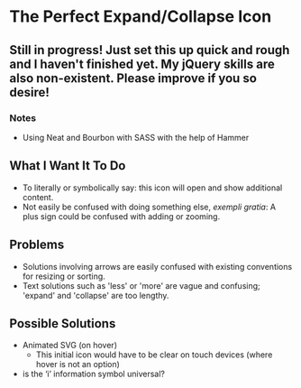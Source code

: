 # The Perfect Expand/Collapse Icon

## Still in progress! Just set this up quick and rough and I haven't finished yet. My jQuery skills are also non-existent. Please improve if you so desire!
### Notes
+ Using Neat and Bourbon with SASS with the help of Hammer

## What I Want It To Do
+ To literally or symbolically say: this icon will open and show additional content.
+ Not easily be confused with doing something else, *exempli gratia*: A plus sign could be confused with adding or zooming.

## Problems
+ Solutions involving arrows are easily confused with existing conventions for resizing or sorting.
+ Text solutions such as 'less' or 'more' are vague and confusing; 'expand' and 'collapse' are too lengthy.

## Possible Solutions
+ Animated SVG (on hover)
  + This initial icon would have to be clear on touch devices (where hover is not an option) 
+ is the ‘i’ information symbol universal?